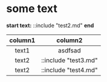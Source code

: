 # some text

**start text:** ::include "test2.md" **end**

| column1 | column2 | 
| :----:  | :---:   |
| text1   | asdfsad |
| text2   | ::include "test3.md" |
| text2   | ::include "test4.md" |